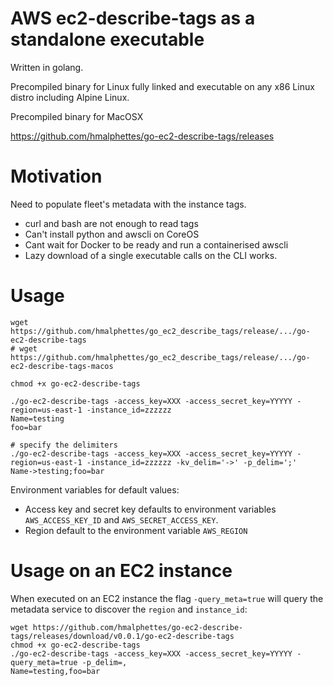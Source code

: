 AWS ec2-describe-tags as a standalone executable
================================================
Written in golang.

Precompiled binary for Linux fully linked and executable on any x86 Linux distro including Alpine Linux.

Precompiled binary for MacOSX

https://github.com/hmalphettes/go-ec2-describe-tags/releases

Motivation
==========
Need to populate fleet's metadata with the instance tags.

- curl and bash are not enough to read tags
- Can't install python and awscli on CoreOS
- Cant wait for Docker to be ready and run a containerised awscli
- Lazy download of a single executable calls on the CLI works.

Usage
=====
```
wget https://github.com/hmalphettes/go_ec2_describe_tags/release/.../go-ec2-describe-tags
# wget https://github.com/hmalphettes/go_ec2_describe_tags/release/.../go-ec2-describe-tags-macos

chmod +x go-ec2-describe-tags

./go-ec2-describe-tags -access_key=XXX -access_secret_key=YYYYY -region=us-east-1 -instance_id=zzzzzz
Name=testing
foo=bar

# specify the delimiters
./go-ec2-describe-tags -access_key=XXX -access_secret_key=YYYYY -region=us-east-1 -instance_id=zzzzzz -kv_delim='->' -p_delim=';'
Name->testing;foo=bar
```


Environment variables for default values:
- Access key and secret key defaults to environment variables `AWS_ACCESS_KEY_ID` and `AWS_SECRET_ACCESS_KEY`.
- Region default to the environment variable `AWS_REGION`

Usage on an EC2 instance
========================
When executed on an EC2 instance the flag `-query_meta=true` will query the metadata service to discover the `region` and `instance_id`:
```
wget https://github.com/hmalphettes/go-ec2-describe-tags/releases/download/v0.0.1/go-ec2-describe-tags
chmod +x go-ec2-describe-tags
./go-ec2-describe-tags -access_key=XXX -access_secret_key=YYYYY -query_meta=true -p_delim=,
Name=testing,foo=bar
```
